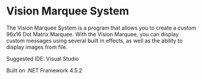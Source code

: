 # Vision Marquee System
The Vision Marquee System is a program that allows you to create a custom 96x16 Dot Matrix 
Marquee.  With the Vision Marquee, you can display custom messages using several built in 
effects, as well as the ability to display images from file.

Suggested IDE:  Visual Studio

Built on .NET Framework 4.5.2